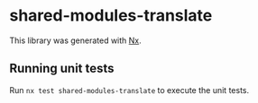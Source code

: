 # shared-modules-translate

This library was generated with [Nx](https://nx.dev).

## Running unit tests

Run `nx test shared-modules-translate` to execute the unit tests.
